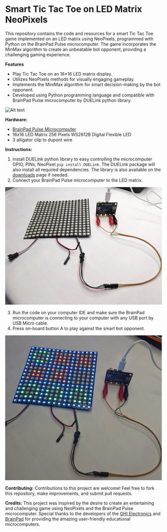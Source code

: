 # Smart Tic Tac Toe on LED Matrix NeoPixels

This repository contains the code and resources for a smart Tic Tac Toe game implemented on an LED matrix using NeoPixels, programmed with Python on the BrainPad Pulse microcomputer. The game incorporates the MinMax algorithm to create an unbeatable bot opponent, providing a challenging gaming experience.

**Features**
- Play Tic Tac Toe on an 16*16 LED matrix display.
- Utilizes NeoPixels methods for visually engaging gameplay.
- Implements the MiniMax algorithm for smart decision-making by the bot opponent.
- Developed using Python programming language and compatible with BrainPad Pulse microcomputer by DUELink python library.

<img title="a title" alt="Alt text" src="images/project.gif">

**Hardware:**
- [BrainPad Pulse Microcomputer](https://www.brainpad.com/devices/pulse/)
- 16x16 LED Matrix 256 Pixels WS2812B Digital Flexible LED
- 3 alligator clip to dupont wire

**Instructions:**
1. install DUELink python library to easy controlling the microcomputer GPIO, PINs, NeoPixel `pip install DUELink`. The DUELink package will also install all required dependencies. The library is also available on the [downloads](https://duelink.com/software/downloads.html) page if needed.
2. Connect your BrainPad Pulse microcomputer to the LED matrix.

<img title="a title" alt="Alt text" src="images/connection.jpg">

3. Run the code on your computer IDE and make sure the BrainPad microcomputer is connecting to your computer with any USB port by USB Micro cable.
4. Press on-board button A to play against the smart bot opponent.

<img title="a title" alt="Alt text" src="images/final.jpg">

**Contributing:**
Contributions to this project are welcome! Feel free to fork this repository, make improvements, and submit pull requests.

**Credits:**
This project was inspired by the desire to create an entertaining and challenging game using NeoPixels and the BrainPad Pulse microcomputer. Special thanks to the developers of the [GHI Electronics](https://www.ghielectronics.com/) and [BrainPad](https://www.brainpad.com/) for providing the amazing user-friendly educational microcomputers.
